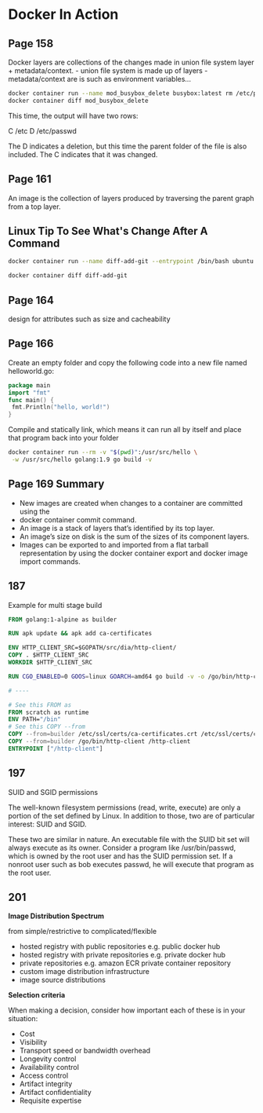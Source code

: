 # Docker In Action

## Page 158

Docker layers are collections of the changes made in union file system layer + metadata/context.
\- union file system is made up of layers
\- metadata/context are is such as environment variables...

```bash
docker container run --name mod_busybox_delete busybox:latest rm /etc/passwd
docker container diff mod_busybox_delete
```

This time, the output will have two rows:

C /etc
D /etc/passwd

The D indicates a deletion, but this time the parent folder of the file is also included.
The C indicates that it was changed.

## Page 161

An image is the collection of layers produced by traversing the parent graph
from a top layer.

## Linux Tip To See What's Change After A Command

```bash
docker container run --name diff-add-git --entrypoint /bin/bash ubuntu -c "apt-get update && apt-get install -y git"

docker container diff diff-add-git
```

## Page 164

design for attributes such as size and cacheability

## Page 166

Create an empty folder and copy the following code into a new file named
helloworld.go:

```go
package main
import "fmt"
func main() {
 fmt.Println("hello, world!")
}
```

Compile and statically link, which means it can run all by itself and place that program back into your folder

```bash
docker container run --rm -v "$(pwd)":/usr/src/hello \
 -w /usr/src/hello golang:1.9 go build -v
```

## Page 169 Summary

- New images are created when changes to a container are committed using the
- docker container commit command.
- An image is a stack of layers that’s identified by its top layer.
- An image’s size on disk is the sum of the sizes of its component layers.
- Images can be exported to and imported from a flat tarball representation by using the docker container export and docker image import commands.

## 187

Example for multi stage build

```dockerfile
FROM golang:1-alpine as builder

RUN apk update && apk add ca-certificates

ENV HTTP_CLIENT_SRC=$GOPATH/src/dia/http-client/
COPY . $HTTP_CLIENT_SRC
WORKDIR $HTTP_CLIENT_SRC

RUN CGO_ENABLED=0 GOOS=linux GOARCH=amd64 go build -v -o /go/bin/http-client

# ----

# See this FROM as
FROM scratch as runtime
ENV PATH="/bin"
# See this COPY --from
COPY --from=builder /etc/ssl/certs/ca-certificates.crt /etc/ssl/certs/ca-certificates.crt
COPY --from=builder /go/bin/http-client /http-client
ENTRYPOINT ["/http-client"]
```

## 197

SUID and SGID permissions

The well-known filesystem permissions (read, write, execute) are
only a portion of the set defined by Linux. In addition to those, two are of particular
interest: SUID and SGID.

These two are similar in nature. An executable file with the SUID bit set will always
execute as its owner. Consider a program like /usr/bin/passwd, which is owned by the
root user and has the SUID permission set. If a nonroot user such as bob executes
passwd, he will execute that program as the root user.

## 201

**Image Distribution Spectrum**

from simple/restrictive to complicated/flexible

- hosted registry with public repositories e.g. public docker hub
- hosted registry with private repositories e.g. private docker hub
- private repositories e.g. amazon ECR private container repository
- custom image distribution infrastructure
- image source distributions

**Selection criteria**

When making a decision, consider how important each of these is in your situation:

- Cost
- Visibility
- Transport speed or bandwidth overhead
- Longevity control
- Availability control
- Access control
- Artifact integrity
- Artifact confidentiality
- Requisite expertise
